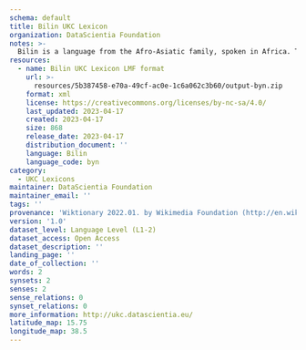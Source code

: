 ```yaml
---
schema: default
title: Bilin UKC Lexicon
organization: DataScientia Foundation
notes: >-
  Bilin is a language from the Afro-Asiatic family, spoken in Africa. The UKC Lexicon of Bilin is represented as a lexico-semantic network. It consists of words, word senses, synsets, as well as sense-level and synset-level relationships.
resources:
  - name: Bilin UKC Lexicon LMF format
    url: >-
      resources/5b387458-e70a-49cf-ac0e-1c6a062c3b60/output-byn.zip
    format: xml
    license: https://creativecommons.org/licenses/by-nc-sa/4.0/
    last_updated: 2023-04-17
    created: 2023-04-17
    size: 868
    release_date: 2023-04-17
    distribution_document: ''
    language: Bilin
    language_code: byn
category:
  - UKC Lexicons
maintainer: DataScientia Foundation
maintainer_email: ''
tags: ''
provenance: 'Wiktionary 2022.01. by Wikimedia Foundation (http://en.wiktionary.org); Princeton WordNet 2.1 by Princeton University (https://wordnet.princeton.edu)'
version: '1.0'
dataset_level: Language Level (L1-2)
dataset_access: Open Access
dataset_description: ''
landing_page: ''
date_of_collection: ''
words: 2
synsets: 2
senses: 2
sense_relations: 0
synset_relations: 0
more_information: http://ukc.datascientia.eu/
latitude_map: 15.75
longitude_map: 38.5
---
```

